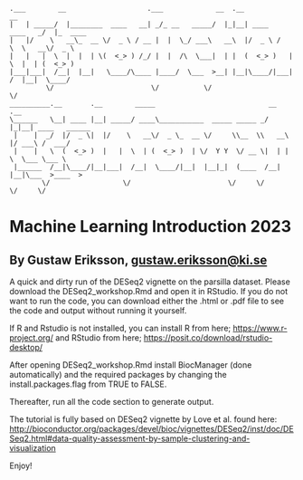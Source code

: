     .___        __                    .___             __  .__                  __          
    |   | _____/  |________  ____   __| _/_ __   _____/  |_|__| ____   ____   _/  |_  ____  
    |   |/    \   __\_  __ \/  _ \ / __ |  |  \_/ ___\   __\  |/  _ \ /    \  \   __\/  _ \ 
    |   |   |  \  |  |  | \(  <_> ) /_/ |  |  /\  \___|  | |  (  <_> )   |  \  |  | (  <_> )
    |___|___|  /__|  |__|   \____/\____ |____/  \___  >__| |__|\____/|___|  /  |__|  \____/ 
             \/                        \/           \/                    \/                
    __________.__       .__        _____                            __  .__                 
    \______   \__| ____ |__| _____/ ____\___________  _____ _____ _/  |_|__| ____   ______  
     |    |  _/  |/  _ \|  |/    \   __\/  _ \_  __ \/     \\__  \\   __\  |/ ___\ /  ___/  
     |    |   \  (  <_> )  |   |  \  | (  <_> )  | \/  Y Y  \/ __ \|  | |  \  \___ \___ \   
     |______  /__|\____/|__|___|  /__|  \____/|__|  |__|_|  (____  /__| |__|\___  >____  >  
            \/                  \/                        \/     \/             \/     \/   
  

# Machine Learning Introduction 2023
## By Gustaw Eriksson, gustaw.eriksson@ki.se
A quick and dirty run of the DESeq2 vignette on the parsilla dataset. Please download the DESeq2_workshop.Rmd and open it in RStudio. If you do not want to run the code, you can download either the .html or .pdf file to see the code and output without running it yourself.

If R and Rstudio is not installed, you can install R from here; https://www.r-project.org/ and RStudio from here; https://posit.co/download/rstudio-desktop/

After opening DESeq2_workshop.Rmd install BiocManager (done automatically) and the required packages by changing the install.packages.flag from TRUE to FALSE. 

Thereafter, run all the code section to generate output. 

The tutorial is fully based on DESeq2 vignette by Love et al. found here: http://bioconductor.org/packages/devel/bioc/vignettes/DESeq2/inst/doc/DESeq2.html#data-quality-assessment-by-sample-clustering-and-visualization

Enjoy!
